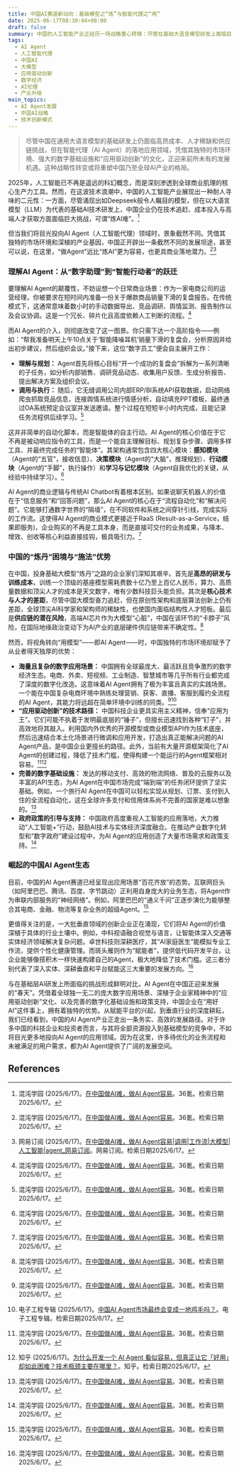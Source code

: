 ```yaml
---
title: 中国AI赛道新动向：基础模型之“炼”与智能代理之“用”
date: 2025-06-17T08:30:04+08:00
draft: false
summary: 中国的人工智能产业正经历一场战略重心转移：尽管在基础大语言模型研发上面临巨大挑战，但在AI Agent（智能代理）的落地应用方面却展现出独特的优势与机遇。得益于庞大而复杂的数字应用场景、以实用主义为导向的“应用驱动创新”文化、完善的数字基础设施以及政府政策的支持，中国正成为AI Agent蓬勃发展的沃土。这一趋势不仅为企业提供了降本增效的新途径，也预示着AI技术在中国将走出一条务实高效的差异化发展道路。
tags: 
  - AI Agent
  - 人工智能代理
  - 中国AI
  - 大模型
  - 应用驱动创新
  - 数字经济
  - AI伦理
  - 产业升级
main_topics: 
  - AI Agent发展
  - 中国AI战略
  - 技术创新模式
---
```


> 尽管中国在通用大语言模型的基础研发上仍面临高昂成本、人才稀缺和供应链挑战，但在智能代理（AI Agent）的落地应用领域，凭借其独特的市场环境、强大的数字基础设施和“应用驱动创新”的文化，正迎来前所未有的发展机遇。这种战略性转变或将重塑中国乃至全球AI产业的格局。

2025年，人工智能已不再是遥远的科幻概念，而是深刻渗透到全球商业肌理的核心生产力工具。然而，在这波技术浪潮中，中国的人工智能产业展现出一种耐人寻味的二元性：一方面，尽管涌现出如Deepseek般令人瞩目的模型，但在以大语言模型（LLM）为代表的基础AI技术研发上，中国企业仍在技术追赶、成本投入与高端人才获取方面面临巨大挑战，可谓“炼AI难”。[^1]

但当我们将目光投向AI Agent（人工智能代理）领域时，景象截然不同。凭借其独特的市场环境和深植的产业基因，中国正开辟出一条截然不同的发展坦途，甚至可以说，在这里，“做Agent”远比“炼AI”更为容易，也更具商业落地潜力。[^1][^2]

### 理解AI Agent：从“数字助理”到“智能行动者”的跃迁

要理解AI Agent的颠覆性，不妨设想一个日常商业场景：作为一家电商公司的运营经理，你被要求在短时间内准备一份关于爆款商品销量下滑的复盘报告。在传统模式下，这通常意味着数小时的手动数据导出、竞品调研、舆情监测、报告制作以及会议协调。这是一个冗长、碎片化且高度依赖人工判断的流程。[^1]

而AI Agent的介入，则彻底改变了这一图景。你只需下达一个高阶指令——例如：“帮我准备明天上午10点关于‘智能降噪耳机’销量下滑的复盘会，分析原因并给出初步建议，然后组织会议。”接下来，这位“数字员工”便会自主展开工作：

*   **理解与规划：** Agent首先将核心目标“开一个成功的复盘会”拆解为一系列清晰的子任务，如分析内部销售、调研竞品动态、收集用户反馈、生成分析报告、提出解决方案及组织会议。
*   **调用与执行：** 随后，它无缝调用公司内部ERP/BI系统API获取数据，启动网络爬虫抓取竞品信息，连接舆情系统进行情感分析，自动填充PPT模板，最终通过OA系统预定会议室并发送邀请。整个过程在短短半小时内完成，且能记录任务流程供后续学习。[^1]

这并非简单的自动化脚本，而是智能体的自主行动。AI Agent的核心价值在于它不再是被动响应指令的工具，而是一个能自主理解目标、规划复杂步骤、调用多样工具、并最终完成任务的“智能体”。其架构通常包含四大核心模块：**感知模块**（Agent的“五官”，接收信息）、**决策模块**（Agent的“大脑”，推理规划）、**行动模块**（Agent的“手脚”，执行操作）和**学习与记忆模块**（Agent自我优化的关键，从经验中持续学习）。[^1]

AI Agent的商业逻辑与传统AI Chatbot有着根本区别。如果说聊天机器人的价值在于“信息服务”和“回答问题”，那么AI Agent的核心在于“流程自动化”和“解决问题”。它能够打通数字世界的“隔墙”，在不同软件和系统之间穿针引线，完成实际的工作流。这使得AI Agent的商业模式更接近于RaaS (Result-as-a-Service，结果即服务)，企业购买的不再是工具本身，而是直接可交付的业务成果，与降本、增效、创收等核心利益直接挂钩，极具吸引力。[^1]

### 中国的“炼丹”困境与“施法”优势

在中国，投身基础大模型“炼丹”之路的企业家们深知其艰辛。首先是**高昂的研发与训练成本**，训练一个顶级的基座模型需耗费数十亿乃至上百亿人民币，算力、高质量数据和顶尖人才的成本是天文数字，唯有少数科技巨头能负担。其次是**核心技术与人才的差距**，尽管中国大模型奋力追赶，但在原创性架构和底层算法创新上仍有差距，全球顶尖AI科学家和架构师的稀缺性，也使国内面临结构性人才短板。最后是**供应链的潜在风险**，高端AI芯片作为大模型“心脏”，中国在该环节的“卡脖子”风险，在国际地缘政治变动下为AI产业的底层硬件供应链带来不确定性。[^1]

然而，将视角转向“用模型”——即AI Agent——时，中国独特的市场环境却赋予了从业者得天独厚的优势：

*   **海量且复杂的数字应用场景：** 中国拥有全球最庞大、最活跃且竞争激烈的数字经济生态。电商、外卖、短视频、工业制造、智慧城市等几乎所有行业都完成了深度的数字化改造。这意味着AI Agent拥有了极为丰富且真实的实践场景。一个能在中国复杂电商环境中熟练处理营销、获客、直播、客服到履约全流程的AI Agent，其能力将远超在简单环境中训练的同类。[^1][^3]
*   **“应用驱动创新”的技术路径：** 中国科技企业更具实用主义精神，信奉“应用为王”。它们可能不执着于发明最底层的“锤子”，但擅长迅速找到各种“钉子”，并高效地将其敲入。利用国内外优秀的开源模型或商业模型API作为技术底座，然后迅速结合本土化场景进行微调和应用开发，打造出真正能解决问题的AI Agent产品，是中国企业更擅长的路径。此外，当前有大量开源框架简化了AI Agent的创建过程，降低了技术门槛，使得构建一个能运行的Agent框架相对容易。[^1][^4]
*   **完善的数字基础设施：** 发达的移动支付、高效的物流网络、普及的云服务以及丰富的API生态，为AI Agent在中国市场完成“端到端”的任务闭环提供了坚实基础。例如，一个旅行AI Agent在中国可以轻松实现从规划、订票、支付到入住的全流程自动化，这在全球许多支付和信用体系尚不完善的国家是难以想象的。[^1]
*   **政府政策的引导与支持：** 中国政府高度重视人工智能的应用落地，大力推动“人工智能+”行动，鼓励AI技术与实体经济深度融合。在推动产业数字化转型和“数字政府”建设过程中，为AI Agent的应用创造了大量市场需求和政策支持。[^1]

### 崛起的中国AI Agent生态

目前，中国的AI Agent赛道已经呈现出应用场景“百花齐放”的态势。互联网巨头（如阿里巴巴、腾讯、百度、字节跳动）正利用自身庞大的业务生态，将Agent作为串联内部服务的“神经网络”。例如，阿里巴巴的“通义千问”正逐步演化为能够整合其电商、金融、物流等复杂业务的超级Agent。[^1]

更值得关注的是，一大批垂直领域的创新企业正在涌现，它们将AI Agent的价值深植于具体的行业土壤中。例如，中科视语融合视觉与语言，让智能体深入交通等实体经济领域解决复杂问题。卓世科技则深耕医疗，其“AI家庭医生”能模拟专业工作流，提供个性化健康管理。而斑头雁则作为“赋能者”，提供低代码开发平台，让企业能够像搭积木一样快速构建自己的Agent，极大地降低了技术门槛。这三者分别代表了深入实体、深耕垂直和平台赋能这三大重要的发展方向。[^1]

与在基础层AI研发上所面临的挑战形成鲜明对比，AI Agent在中国正迎来发展的“春天”。凭借着全球独一无二的庞大数字应用场景、深植于企业家精神中的“应用驱动创新”文化、以及完善的数字化基础设施和政策支持，中国企业在“用好AI”这件事上，拥有着独特的优势。从赋能平台的兴起，到垂直行业的深度耕耘，我们已经看到，中国的AI Agent产业正走出一条务实、高效的发展路径。对于许多中国的科技企业和投资者而言，与其将全部资源投入到基础模型的竞争中，不如将目光更多地投向AI Agent的应用领域。因为在这里，许多待优化的业务流程和未被满足的用户需求，都为AI Agent提供了广阔的发展空间。

## References

[^1]: 混沌学园 (2025/6/17)。[在中国做AI难，做AI Agent容易](https://36kr.com/p/3339116724286980)。36氪。检索日期2025/6/17。
[^2]: 网易订阅 (2025/6/17)。[在中国做AI难，做AI Agent容易|调用|工作流|大模型|人工智能|agent_网易订阅](https://www.163.com/dy/article/K27051S40536N1P3.html)。网易订阅。检索日期2025/6/17。
[^3]: 电子工程专辑 (2025/6/17)。[中国AI Agent市场最终会变成一地鸡毛吗？](https://www.eet-china.com/mp/a412124.html)。电子工程专辑。检索日期2025/6/17。
[^4]: 知乎 (2025/6/17)。[为什么开发一个 AI Agent 看似容易，但真正让它「好用」却如此困难？技术瓶颈主要在哪里？](https://www.zhihu.com/question/1891113677651955809)。知乎。检索日期2025/6/17。
